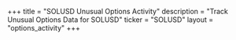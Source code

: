 +++
title = "SOLUSD Unusual Options Activity"
description = "Track Unusual Options Data for SOLUSD"
ticker = "SOLUSD"
layout = "options_activity"
+++

